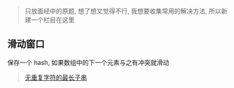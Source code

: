 > 只放面经中的原题, 想了想又觉得不行, 我想要收集常用的解决方法, 所以新建一个栏目在这里

## 滑动窗口

保存一个 hash, 如果数组中的下一个元素与之有冲突就滑动

> [无重复字符的最长子串](https://leetcode-cn.com/problems/longest-substring-without-repeating-characters/)
